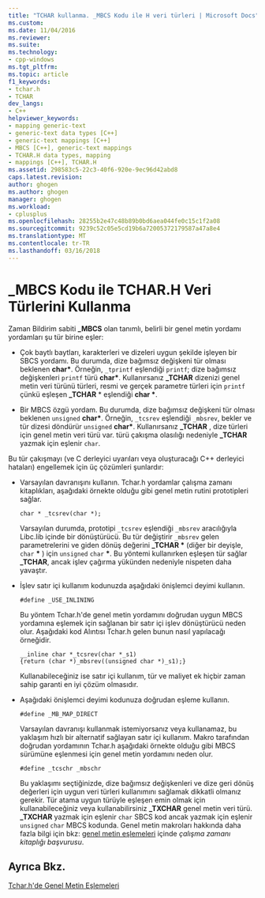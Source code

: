 ```yaml
---
title: "TCHAR kullanma. _MBCS Kodu ile H veri türleri | Microsoft Docs"
ms.custom: 
ms.date: 11/04/2016
ms.reviewer: 
ms.suite: 
ms.technology:
- cpp-windows
ms.tgt_pltfrm: 
ms.topic: article
f1_keywords:
- tchar.h
- TCHAR
dev_langs:
- C++
helpviewer_keywords:
- mapping generic-text
- generic-text data types [C++]
- generic-text mappings [C++]
- MBCS [C++], generic-text mappings
- TCHAR.H data types, mapping
- mappings [C++], TCHAR.H
ms.assetid: 298583c5-22c3-40f6-920e-9ec96d42abd8
caps.latest.revision: 
author: ghogen
ms.author: ghogen
manager: ghogen
ms.workload:
- cplusplus
ms.openlocfilehash: 28255b2e47c48b89b0bd6aea044fe0c15c1f2a08
ms.sourcegitcommit: 9239c52c05e5cd19b6a72005372179587a47a8e4
ms.translationtype: MT
ms.contentlocale: tr-TR
ms.lasthandoff: 03/16/2018
---
```

# <a name="using-tcharh-data-types-with-mbcs-code"></a>_MBCS Kodu ile TCHAR.H Veri Türlerini Kullanma
Zaman Bildirim sabiti **_MBCS** olan tanımlı, belirli bir genel metin yordamı yordamları şu tür birine eşler:  
  
-   Çok baytlı baytları, karakterleri ve dizeleri uygun şekilde işleyen bir SBCS yordamı. Bu durumda, dize bağımsız değişkeni tür olması beklenen **char\***. Örneğin, `_tprintf` eşlendiği `printf`; dize bağımsız değişkenleri `printf` türü **char\***. Kullanırsanız **_TCHAR** dizenizi genel metin veri türünü türleri, resmi ve gerçek parametre türleri için `printf` çünkü eşleşen **_TCHAR** \* eşlendiği **char \***.  
  
-   Bir MBCS özgü yordam. Bu durumda, dize bağımsız değişkeni tür olması beklenen `unsigned` **char\***. Örneğin, `_tcsrev` eşlendiği `_mbsrev`, bekler ve tür dizesi döndürür `unsigned` **char\***. Kullanırsanız **_TCHAR** , dize türleri için genel metin veri türü var. türü çakışma olasılığı nedeniyle **_TCHAR** yazmak için eşlenir `char`.  
  
 Bu tür çakışmayı (ve C derleyici uyarıları veya oluşturacağı C++ derleyici hataları) engellemek için üç çözümleri şunlardır:  
  
-   Varsayılan davranışını kullanın. Tchar.h yordamlar çalışma zamanı kitaplıkları, aşağıdaki örnekte olduğu gibi genel metin rutini prototipleri sağlar.  
  
    ```  
    char * _tcsrev(char *);  
    ```  
  
     Varsayılan durumda, prototipi `_tcsrev` eşlendiği `_mbsrev` aracılığıyla Libc.lib içinde bir dönüştürücü. Bu tür değiştirir `_mbsrev` gelen parametrelerini ve giden dönüş değerini **_TCHAR \***  (diğer bir deyişle, `char`  **\*** ) için `unsigned` `char` **\***. Bu yöntemi kullanırken eşleşen tür sağlar **_TCHAR**, ancak işlev çağırma yükünden nedeniyle nispeten daha yavaştır.  
  
-   İşlev satır içi kullanım kodunuzda aşağıdaki önişlemci deyimi kullanın.  
  
    ```  
    #define _USE_INLINING  
    ```  
  
     Bu yöntem Tchar.h'de genel metin yordamını doğrudan uygun MBCS yordamına eşlemek için sağlanan bir satır içi işlev dönüştürücü neden olur. Aşağıdaki kod Alıntısı Tchar.h gelen bunun nasıl yapılacağı örneğidir.  
  
    ```  
    __inline char *_tcsrev(char *_s1)  
    {return (char *)_mbsrev((unsigned char *)_s1);}  
    ```  
  
     Kullanabileceğiniz ise satır içi kullanım, tür ve maliyet ek hiçbir zaman sahip garanti en iyi çözüm olmasıdır.  
  
-   Aşağıdaki önişlemci deyimi kodunuza doğrudan eşleme kullanın.  
  
    ```  
    #define _MB_MAP_DIRECT  
    ```  
  
     Varsayılan davranışı kullanmak istemiyorsanız veya kullanamaz, bu yaklaşım hızlı bir alternatif sağlayan satır içi kullanım. Makro tarafından doğrudan yordamının Tchar.h aşağıdaki örnekte olduğu gibi MBCS sürümüne eşlenmesi için genel metin yordamını neden olur.  
  
    ```  
    #define _tcschr _mbschr  
    ```  
  
     Bu yaklaşımı seçtiğinizde, dize bağımsız değişkenleri ve dize geri dönüş değerleri için uygun veri türleri kullanımını sağlamak dikkatli olmanız gerekir. Tür atama uygun türüyle eşleşen emin olmak için kullanabileceğiniz veya kullanabilirsiniz **_TXCHAR** genel metin veri türü. **_TXCHAR** yazmak için eşlenir `char` SBCS kod ancak yazmak için eşlenir `unsigned` `char` MBCS kodunda. Genel metin makroları hakkında daha fazla bilgi için bkz: [genel metin eşlemeleri](../c-runtime-library/generic-text-mappings.md) içinde *çalışma zamanı kitaplığı başvurusu*.  
  
## <a name="see-also"></a>Ayrıca Bkz.  
 [Tchar.h'de Genel Metin Eşlemeleri](../text/generic-text-mappings-in-tchar-h.md)